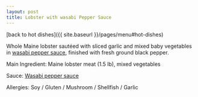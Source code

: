 ```yaml
---
layout: post
title: Lobster with wasabi Pepper Sauce
---
```


[back to hot dishes]({{ site.baseurl }}/pages/menu#hot-dishes)

Whole Maine lobster sautéed with sliced garlic and mixed baby vegetables in [wasabi pepper sauce](../sauces/wasabi-pepper-sauce.md), finished with fresh ground black pepper.

Main Ingredient: Maine lobster meat (1.5 lb), mixed vegetables

Sauce: [Wasabi pepper sauce](../sauces/wasabi-pepper-sauce.md)

Allergies: Soy / Gluten / Mushroom / Shellfish / Garlic